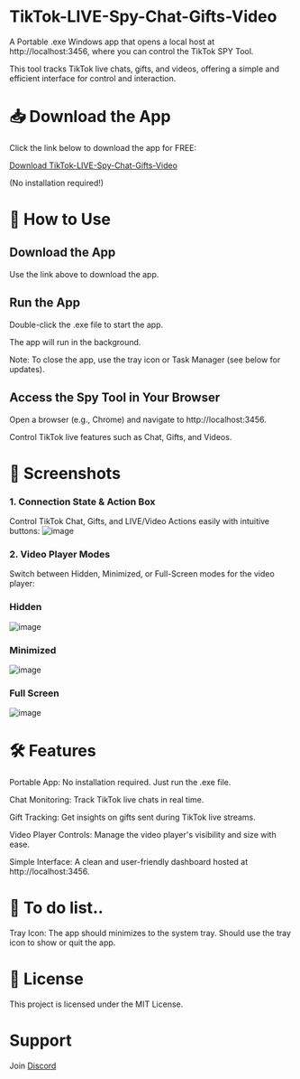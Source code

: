 
# TikTok-LIVE-Spy-Chat-Gifts-Video
A Portable .exe Windows app that opens a local host at http://localhost:3456, where you can control the TikTok SPY Tool. 

This tool tracks TikTok live chats, gifts, and videos, offering a simple and efficient interface for control and interaction.


# 📥 Download the App
Click the link below to download the app for FREE:

[Download TikTok-LIVE-Spy-Chat-Gifts-Video](https://robotok.tip4serv.com/)

(No installation required!)


# 🚀 How to Use

## Download the App
Use the link above to download the app.


## Run the App
Double-click the .exe file to start the app.

The app will run in the background.

Note: To close the app, use the tray icon or Task Manager (see below for updates).


## Access the Spy Tool in Your Browser
Open a browser (e.g., Chrome) and navigate to http://localhost:3456.

Control TikTok live features such as Chat, Gifts, and Videos.


# 📸 Screenshots
### 1. Connection State & Action Box
Control TikTok Chat, Gifts, and LIVE/Video Actions easily with intuitive buttons:
![image](https://github.com/user-attachments/assets/41a6b801-cf54-479d-af98-73c0261e87ee)


### 2. Video Player Modes
Switch between Hidden, Minimized, or Full-Screen modes for the video player:

### Hidden
![image](https://github.com/user-attachments/assets/f6fa47a5-e7d4-493c-b750-f4bd8f2a9716)


### Minimized
![image](https://github.com/user-attachments/assets/205ac63e-15a5-4abd-b351-f3206bea2e5f)


### Full Screen
![image](https://github.com/user-attachments/assets/a8ba696c-104e-4dc4-8f8c-dc0f42cd1165)


# 🛠️ Features
Portable App: No installation required. Just run the .exe file.

Chat Monitoring: Track TikTok live chats in real time.

Gift Tracking: Get insights on gifts sent during TikTok live streams.

Video Player Controls: Manage the video player's visibility and size with ease.

Simple Interface: A clean and user-friendly dashboard hosted at http://localhost:3456.


# 🔧 To do list..
Tray Icon: The app should minimizes to the system tray. Should use the tray icon to show or quit the app.


# 📖 License
This project is licensed under the MIT License.

# Support
Join [Discord](https://discord.gg/xsVjvtg8rg)
